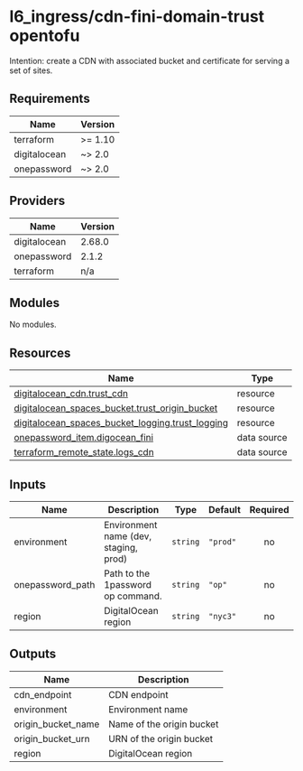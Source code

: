 # l6_ingress/cdn-fini-domain-trust opentofu

Intention: create a CDN with associated bucket and certificate for
serving a set of sites.

<!-- BEGIN_TF_DOCS -->
## Requirements

| Name | Version |
|------|---------|
| terraform | >= 1.10 |
| digitalocean | ~> 2.0 |
| onepassword | ~> 2.0 |

## Providers

| Name | Version |
|------|---------|
| digitalocean | 2.68.0 |
| onepassword | 2.1.2 |
| terraform | n/a |

## Modules

No modules.

## Resources

| Name | Type |
|------|------|
| [digitalocean_cdn.trust_cdn](https://registry.terraform.io/providers/digitalocean/digitalocean/latest/docs/resources/cdn) | resource |
| [digitalocean_spaces_bucket.trust_origin_bucket](https://registry.terraform.io/providers/digitalocean/digitalocean/latest/docs/resources/spaces_bucket) | resource |
| [digitalocean_spaces_bucket_logging.trust_logging](https://registry.terraform.io/providers/digitalocean/digitalocean/latest/docs/resources/spaces_bucket_logging) | resource |
| [onepassword_item.digocean_fini](https://registry.terraform.io/providers/1Password/onepassword/latest/docs/data-sources/item) | data source |
| [terraform_remote_state.logs_cdn](https://registry.terraform.io/providers/hashicorp/terraform/latest/docs/data-sources/remote_state) | data source |

## Inputs

| Name | Description | Type | Default | Required |
|------|-------------|------|---------|:--------:|
| environment | Environment name (dev, staging, prod) | `string` | `"prod"` | no |
| onepassword\_path | Path to the 1password op command. | `string` | `"op"` | no |
| region | DigitalOcean region | `string` | `"nyc3"` | no |

## Outputs

| Name | Description |
|------|-------------|
| cdn\_endpoint | CDN endpoint |
| environment | Environment name |
| origin\_bucket\_name | Name of the origin bucket |
| origin\_bucket\_urn | URN of the origin bucket |
| region | DigitalOcean region |
<!-- END_TF_DOCS -->
